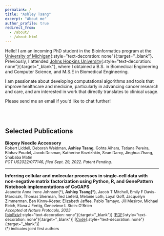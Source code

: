 ```yaml
---
permalink: /
title: "Ashley Tsang"
excerpt: "About me"
author_profile: true
redirect_from: 
  - /about/
  - /about.html
---
```




Hello! I am an incoming PhD student in the Bioinformatics program at the [University of Michigan](https://umich.edu/){:style="text-decoration: none"}{:target="_blank"}. Previously, I attended [Johns Hopkins University](https://www.jhu.edu){:style="text-decoration: none"}{:target="_blank"}, where I obtained a B.S. in Biomedical Engineering and Computer Science, and M.S.E in Biomedical Engineering.

I am passionate about developing computational algorithms and tools that improve healthcare and medicine, particularly in advancing cancer research and care, and am interested in work that directly translates to clinical usage.

Please send me an email if you'd like to chat further!

<br/><br/>

## Selected Publications

<span style="font-size:1.05em;">**Biopsy Needle Accessory**</span>  
<span style="font-size:0.9em;">
Robert Liddell, Deborah Weidman, **Ashley Tsang**, Gohta Aihara, Tatiana Pereira, Bibhav Poudel, Jacob Desman, Katherine Kovrizhkin, Sean Darcy, Jinghua Zhang, Shababa Matin      
*PCT US2022/077146, filed Sept. 29, 2022. Patent Pending.*  
  
---  
<span style="font-size:1.05em;">**Inferring cellular and molecular processes in single-cell data with non-negative matrix factorization using Python, R, and GenePattern Notebook implementations of CoGAPS**</span>  
<span style="font-size:0.9em;">
Jeanette Anna Irene Johnson(\*), **Ashley Tsang(\*)**, Jacob T Mitchell, Emily F Davis-Marcisak, Thomas Sherman, Ted Liefeld, Melanie Loth, Loyal Goff, Jacquelyn Zimmerman, Ben Kinny-Köster, Elizabeth Jaffee, Pablo Tamayo, Jill Mesirov, Michael Reich, Elana J Fertig, Genevieve L Stein-O'Brien  
*Accepted at Nature Protocols, 2023*  
[[bioRxiv](https://www.biorxiv.org/content/10.1101/2022.07.09.499398){:style="text-decoration: none"}{:target="_blank"}] [[PDF](https://www.biorxiv.org/content/10.1101/2022.07.09.499398.full.pdf){:style="text-decoration: none"}{:target="_blank"}] [[Code](https://github.com/FertigLab/pycogaps){:style="text-decoration: none"}{:target="_blank"}]  
(\*) indicates joint first authors  
